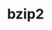 ---
title: "bzip2"
layout: cache
categories: [package, develop]
meta: {"compilers": ["apple-clang@16.0.0", "cce@18.0.0", "gcc@10.2.1", "gcc@10.3.0", "gcc@10.5.0", "gcc@11.1.0", "gcc@11.4.0", "gcc@12.3.0", "gcc@12.4.0", "gcc@13.2.0", "gcc@13.3.0", "gcc@7.3.1", "gcc@7.5.0", "gcc@9.4.0", "intel-oneapi-compilers@2024.1.0", "intel-oneapi-compilers@2025.1.0", "msvc@19.39.33523"], "num_specs": 96, "num_specs_by_stack": {"aws-isc": 1, "aws-isc-aarch64": 1, "aws-pcluster-icelake": 4, "aws-pcluster-neoverse_v1": 4, "aws-pcluster-x86_64_v4": 16, "bootstrap-aarch64-darwin": 3, "bootstrap-x86_64-linux-gnu": 3, "build_systems": 3, "data-vis-sdk": 3, "developer-tools": 1, "developer-tools-aarch64-linux-gnu": 3, "developer-tools-darwin": 3, "developer-tools-manylinux2014": 1, "developer-tools-x86_64_v3-linux-gnu": 3, "e4s": 3, "e4s-cray-rhel": 4, "e4s-cray-sles": 1, "e4s-neoverse-v2": 3, "e4s-neoverse_v1": 1, "e4s-oneapi": 3, "e4s-power": 1, "e4s-rocm-external": 3, "gpu-tests": 3, "hep": 3, "ml-darwin-aarch64-mps": 3, "ml-linux-aarch64-cpu": 3, "ml-linux-aarch64-cuda": 3, "ml-linux-x86_64-cpu": 3, "ml-linux-x86_64-cuda": 3, "ml-linux-x86_64-rocm": 3, "radiuss": 3, "radiuss-aws": 3, "radiuss-aws-aarch64": 18, "root": 96, "tutorial": 6, "windows-vis": 4}, "oss": ["amzn2", "centos7", "rhel8", "sequoia", "sle_hpc15", "ubuntu18.04", "ubuntu20.04", "ubuntu22.04", "ubuntu24.04", "windows10.0.20348"], "platforms": ["darwin", "linux", "windows"], "stacks": ["aws-isc", "aws-isc-aarch64", "aws-pcluster-icelake", "aws-pcluster-neoverse_v1", "aws-pcluster-x86_64_v4", "bootstrap-aarch64-darwin", "bootstrap-x86_64-linux-gnu", "build_systems", "data-vis-sdk", "developer-tools", "developer-tools-aarch64-linux-gnu", "developer-tools-darwin", "developer-tools-manylinux2014", "developer-tools-x86_64_v3-linux-gnu", "e4s", "e4s-cray-rhel", "e4s-cray-sles", "e4s-neoverse-v2", "e4s-neoverse_v1", "e4s-oneapi", "e4s-power", "e4s-rocm-external", "gpu-tests", "hep", "ml-darwin-aarch64-mps", "ml-linux-aarch64-cpu", "ml-linux-aarch64-cuda", "ml-linux-x86_64-cpu", "ml-linux-x86_64-cuda", "ml-linux-x86_64-rocm", "radiuss", "radiuss-aws", "radiuss-aws-aarch64", "root", "tutorial", "windows-vis"], "targets": ["aarch64", "neoverse_v1", "neoverse_v2", "ppc64le", "skylake_avx512", "x86_64", "x86_64_v3", "x86_64_v4"], "versions": ["1.0.8"]}
spec_details: [{"compiler": "gcc@7.3.1", "hash": "23nvuiox5fe6ietgxefqk6yoexfd5sju", "os": "amzn2", "platform": "linux", "size": "-", "stacks": ["radiuss-aws-aarch64", "root"], "target": "aarch64", "variants": ["build_system=generic", "~debug", "~pic", "+shared"], "versions": ["1.0.8"]}, {"compiler": "gcc@7.3.1", "hash": "2atkcchigypwtnftxee6dsktu4gzgbt2", "os": "amzn2", "platform": "linux", "size": "-", "stacks": ["radiuss-aws-aarch64", "root"], "target": "aarch64", "variants": ["build_system=generic", "~debug", "~pic", "+shared"], "versions": ["1.0.8"]}, {"compiler": "gcc@7.3.1", "hash": "2ctv6kfu6kxu362ltggkiqsc6wfy5i2l", "os": "amzn2", "platform": "linux", "size": "-", "stacks": ["radiuss-aws-aarch64", "root"], "target": "neoverse_v2", "variants": ["build_system=generic", "~debug", "~pic", "+shared"], "versions": ["1.0.8"]}, {"compiler": "gcc@7.3.1", "hash": "2nn7yyvgxrlvseiqr4gn2hiz2qthbr5c", "os": "amzn2", "platform": "linux", "size": "-", "stacks": ["radiuss-aws-aarch64", "root"], "target": "neoverse_v2", "variants": ["build_system=generic", "~debug", "~pic", "+shared"], "versions": ["1.0.8"]}, {"compiler": "msvc@19.39.33523", "hash": "3isiv6em7z66fnlsagh45g3j4oph2asu", "os": "windows10.0.20348", "platform": "windows", "size": "-", "stacks": ["root", "windows-vis"], "target": "x86_64", "variants": ["build_system=generic", "~debug", "~pic", "~shared"], "versions": ["1.0.8"]}, {"compiler": "intel-oneapi-compilers@2024.1.0", "hash": "4lu5ieamio2r7p4ko7jjj2qhuuxqvugc", "os": "amzn2", "platform": "linux", "size": "-", "stacks": ["aws-pcluster-x86_64_v4", "root"], "target": "x86_64_v3", "variants": ["build_system=generic", "~debug", "~pic", "+shared"], "versions": ["1.0.8"]}, {"compiler": "gcc@7.3.1", "hash": "4qom6tcegbb3slxp5yhrahjhixm5bj5n", "os": "amzn2", "platform": "linux", "size": "-", "stacks": ["aws-pcluster-icelake", "root"], "target": "skylake_avx512", "variants": ["build_system=generic", "~debug", "~pic", "+shared"], "versions": ["1.0.8"]}, {"compiler": "gcc@12.4.0", "hash": "4uh6rf3o53zsiyjw42m2kd6bcyetvx5v", "os": "amzn2", "platform": "linux", "size": "-", "stacks": ["aws-pcluster-neoverse_v1", "root"], "target": "neoverse_v1", "variants": ["build_system=generic", "~debug", "~pic", "+shared"], "versions": ["1.0.8"]}, {"compiler": "cce@18.0.0", "hash": "4z2xb3b54kddoukomeiv7k2ohhzzeepu", "os": "rhel8", "platform": "linux", "size": "-", "stacks": ["e4s-cray-rhel", "root"], "target": "x86_64_v3", "variants": ["build_system=generic", "~debug", "~pic", "+shared"], "versions": ["1.0.8"]}, {"compiler": "gcc@7.3.1", "hash": "54iu7klfrdypcpjrpi2wixbewrhvdrxk", "os": "amzn2", "platform": "linux", "size": "-", "stacks": ["aws-pcluster-icelake", "root"], "target": "x86_64_v3", "variants": ["build_system=generic", "~debug", "~pic", "+shared"], "versions": ["1.0.8"]}, {"compiler": "gcc@7.3.1", "hash": "5p2ylv4xhidazqdtpwzxtnfeqtieo36l", "os": "amzn2", "platform": "linux", "size": "-", "stacks": ["aws-isc-aarch64", "root"], "target": "aarch64", "variants": ["build_system=generic", "~debug", "~pic", "+shared"], "versions": ["1.0.8"]}, {"compiler": "gcc@13.2.0", "hash": "5ro7y4mns7phrujzs4coxxescny75wyx", "os": "ubuntu24.04", "platform": "linux", "size": "-", "stacks": ["bootstrap-x86_64-linux-gnu", "ml-linux-x86_64-cpu", "ml-linux-x86_64-cuda", "ml-linux-x86_64-rocm", "root"], "target": "x86_64_v3", "variants": ["build_system=generic", "~debug", "~pic", "+shared"], "versions": ["1.0.8"]}, {"compiler": "intel-oneapi-compilers@2025.1.0", "hash": "5z4cjjbfjf6zpseezl7g3p4dkxjzhis2", "os": "ubuntu22.04", "platform": "linux", "size": "-", "stacks": ["e4s-oneapi", "root"], "target": "x86_64_v3", "variants": ["build_system=generic", "~debug", "~pic", "+shared"], "versions": ["1.0.8"]}, {"compiler": "gcc@7.3.1", "hash": "6atjapmbnut4idep5p4hbdy2vuor6q4f", "os": "amzn2", "platform": "linux", "size": "-", "stacks": ["aws-isc", "root"], "target": "x86_64_v3", "variants": ["build_system=generic", "~debug", "~pic", "+shared"], "versions": ["1.0.8"]}, {"compiler": "msvc@19.39.33523", "hash": "6fkyx3f2qesn3veorvpuwsy2ll7cdaos", "os": "windows10.0.20348", "platform": "windows", "size": "-", "stacks": ["root", "windows-vis"], "target": "x86_64", "variants": ["build_system=generic", "~debug", "~pic", "~shared"], "versions": ["1.0.8"]}, {"compiler": "intel-oneapi-compilers@2024.1.0", "hash": "6hgjqojwmfqy6esvue2v5wnuh5sbsanm", "os": "amzn2", "platform": "linux", "size": "-", "stacks": ["aws-pcluster-x86_64_v4", "root"], "target": "x86_64_v4", "variants": ["build_system=generic", "~debug", "~pic", "+shared"], "versions": ["1.0.8"]}, {"compiler": "gcc@7.3.1", "hash": "6lqd2mgi7zjvz267i7kr4pzp3z6sudbl", "os": "amzn2", "platform": "linux", "size": "-", "stacks": ["radiuss-aws-aarch64", "root"], "target": "aarch64", "variants": ["build_system=generic", "~debug", "~pic", "+shared"], "versions": ["1.0.8"]}, {"compiler": "gcc@11.1.0", "hash": "7aj2rw7g6dpnnltsbf7t2pz2irmdmhlm", "os": "ubuntu20.04", "platform": "linux", "size": "-", "stacks": ["data-vis-sdk", "root"], "target": "x86_64_v3", "variants": ["build_system=generic", "~debug", "~pic", "+shared"], "versions": ["1.0.8"]}, {"compiler": "gcc@12.3.0", "hash": "7m27cvebnhicxlrfadq5mvyeyax4rxad", "os": "ubuntu22.04", "platform": "linux", "size": "-", "stacks": ["root", "tutorial"], "target": "x86_64_v3", "variants": ["build_system=generic", "~debug", "~pic", "+shared"], "versions": ["1.0.8"]}, {"compiler": "gcc@7.3.1", "hash": "7mb3x6jsllb56unujbkyfzmty4putu4s", "os": "amzn2", "platform": "linux", "size": "-", "stacks": ["radiuss-aws", "root"], "target": "x86_64_v3", "variants": ["build_system=generic", "~debug", "~pic", "+shared"], "versions": ["1.0.8"]}, {"compiler": "gcc@11.4.0", "hash": "c5wpxcwfuqyhaiwaj2bquqohjr2kkmku", "os": "ubuntu22.04", "platform": "linux", "size": "-", "stacks": ["e4s", "e4s-rocm-external", "hep", "root", "tutorial"], "target": "x86_64_v3", "variants": ["build_system=generic", "~debug", "~pic", "+shared"], "versions": ["1.0.8"]}, {"compiler": "gcc@13.2.0", "hash": "cnmw32yi5o5h34evhqod5jcc2m32e3qb", "os": "ubuntu24.04", "platform": "linux", "size": "-", "stacks": ["ml-linux-aarch64-cpu", "ml-linux-aarch64-cuda", "root"], "target": "aarch64", "variants": ["build_system=generic", "~debug", "~pic", "+shared"], "versions": ["1.0.8"]}, {"compiler": "gcc@11.4.0", "hash": "d2qprdir6lg2a465zqwf6447gmdelwb4", "os": "ubuntu22.04", "platform": "linux", "size": "-", "stacks": ["e4s-neoverse_v1", "root"], "target": "neoverse_v1", "variants": ["build_system=generic", "~debug", "~pic", "+shared"], "versions": ["1.0.8"]}, {"compiler": "intel-oneapi-compilers@2024.1.0", "hash": "dhnoxnuutdhjoxmvtnc2nhmg2t2j7frx", "os": "amzn2", "platform": "linux", "size": "-", "stacks": ["aws-pcluster-x86_64_v4", "root"], "target": "x86_64_v4", "variants": ["build_system=generic", "~debug", "~pic", "+shared"], "versions": ["1.0.8"]}, {"compiler": "gcc@12.4.0", "hash": "do6hvomrbr4zh2icdz3aqtsuzgwctgnf", "os": "amzn2", "platform": "linux", "size": "-", "stacks": ["aws-pcluster-neoverse_v1", "root"], "target": "neoverse_v1", "variants": ["build_system=generic", "~debug", "~pic", "+shared"], "versions": ["1.0.8"]}, {"compiler": "gcc@13.2.0", "hash": "dp5y26lgk4wht3luzi7zl5frioav3t45", "os": "ubuntu24.04", "platform": "linux", "size": "-", "stacks": ["bootstrap-x86_64-linux-gnu", "ml-linux-x86_64-cpu", "ml-linux-x86_64-cuda", "ml-linux-x86_64-rocm", "root"], "target": "x86_64_v3", "variants": ["build_system=generic", "~debug", "~pic", "+shared"], "versions": ["1.0.8"]}, {"compiler": "gcc@10.5.0", "hash": "du2oh635a7aqythwzynq56nabvdji6to", "os": "centos7", "platform": "linux", "size": "-", "stacks": ["developer-tools-x86_64_v3-linux-gnu", "root"], "target": "x86_64_v3", "variants": ["build_system=generic", "~debug", "~pic", "+shared"], "versions": ["1.0.8"]}, {"compiler": "gcc@11.1.0", "hash": "e4er3u2lsqdsphoeqepeiogax73rsxph", "os": "ubuntu20.04", "platform": "linux", "size": "-", "stacks": ["data-vis-sdk", "root"], "target": "x86_64_v3", "variants": ["build_system=generic", "~debug", "~pic", "+shared"], "versions": ["1.0.8"]}, {"compiler": "gcc@7.3.1", "hash": "ea7h2wdagto6hoi7aqn73pc3nsa3esua", "os": "amzn2", "platform": "linux", "size": "-", "stacks": ["radiuss-aws-aarch64", "root"], "target": "neoverse_v2", "variants": ["build_system=generic", "~debug", "~pic", "+shared"], "versions": ["1.0.8"]}, {"compiler": "gcc@11.1.0", "hash": "ehraqywtawpewjugmdt3pp425gtiw5q6", "os": "ubuntu20.04", "platform": "linux", "size": "-", "stacks": ["gpu-tests", "root"], "target": "x86_64_v3", "variants": ["build_system=generic", "~debug", "~pic", "+shared"], "versions": ["1.0.8"]}, {"compiler": "intel-oneapi-compilers@2024.1.0", "hash": "ep7betrwoomjr2b6ubccsz3cfiuhhzcs", "os": "amzn2", "platform": "linux", "size": "-", "stacks": ["aws-pcluster-x86_64_v4", "root"], "target": "x86_64_v4", "variants": ["build_system=generic", "~debug", "~pic", "+shared"], "versions": ["1.0.8"]}, {"compiler": "gcc@12.3.0", "hash": "eyhy5xs3vljr2bnkm2vqiwzkxhihknze", "os": "ubuntu22.04", "platform": "linux", "size": "-", "stacks": ["root", "tutorial"], "target": "x86_64_v3", "variants": ["build_system=generic", "~debug", "~pic", "+shared"], "versions": ["1.0.8"]}, {"compiler": "gcc@7.3.1", "hash": "ezmbhqrhjakibvqwbidahmhmpfffvrql", "os": "amzn2", "platform": "linux", "size": "-", "stacks": ["radiuss-aws-aarch64", "root"], "target": "aarch64", "variants": ["build_system=generic", "~debug", "~pic", "+shared"], "versions": ["1.0.8"]}, {"compiler": "gcc@11.4.0", "hash": "f6uo2zekrd5q5th3h7wg5twecmcyd22s", "os": "ubuntu22.04", "platform": "linux", "size": "-", "stacks": ["e4s-neoverse-v2", "root"], "target": "neoverse_v2", "variants": ["build_system=generic", "~debug", "~pic", "+shared"], "versions": ["1.0.8"]}, {"compiler": "intel-oneapi-compilers@2024.1.0", "hash": "f7ocnmz2bfi2qila4za3nx6srixfdqtd", "os": "amzn2", "platform": "linux", "size": "-", "stacks": ["aws-pcluster-x86_64_v4", "root"], "target": "x86_64_v3", "variants": ["build_system=generic", "~debug", "~pic", "+shared"], "versions": ["1.0.8"]}, {"compiler": "msvc@19.39.33523", "hash": "fd4tiyvpzuvsxk6gjmv4y3slx63lzaqg", "os": "windows10.0.20348", "platform": "windows", "size": "-", "stacks": ["root", "windows-vis"], "target": "x86_64", "variants": ["build_system=generic", "~debug", "~pic", "~shared"], "versions": ["1.0.8"]}, {"compiler": "gcc@7.3.1", "hash": "fm566xgack2q7f5wka3vekizyk66zdvt", "os": "amzn2", "platform": "linux", "size": "-", "stacks": ["radiuss-aws-aarch64", "root"], "target": "aarch64", "variants": ["build_system=generic", "~debug", "~pic", "+shared"], "versions": ["1.0.8"]}, {"compiler": "gcc@10.5.0", "hash": "fzeo2diuhma2cyq5jdv344gi6pp327go", "os": "centos7", "platform": "linux", "size": "-", "stacks": ["developer-tools-x86_64_v3-linux-gnu", "root"], "target": "x86_64_v3", "variants": ["build_system=generic", "~debug", "~pic", "+shared"], "versions": ["1.0.8"]}, {"compiler": "gcc@7.3.1", "hash": "g7f3omh5ckwdlsnsliowqfrkmziaha63", "os": "amzn2", "platform": "linux", "size": "-", "stacks": ["radiuss-aws-aarch64", "root"], "target": "aarch64", "variants": ["build_system=generic", "~debug", "~pic", "+shared"], "versions": ["1.0.8"]}, {"compiler": "gcc@11.1.0", "hash": "hf4x6n7ghavnaggli3ftcqg7q63rhe6b", "os": "ubuntu20.04", "platform": "linux", "size": "-", "stacks": ["gpu-tests", "root"], "target": "x86_64_v3", "variants": ["build_system=generic", "~debug", "~pic", "+shared"], "versions": ["1.0.8"]}, {"compiler": "gcc@10.5.0", "hash": "hghfio3qlcpigy3a5w4ggpsv6zlm3cpo", "os": "centos7", "platform": "linux", "size": "-", "stacks": ["developer-tools-x86_64_v3-linux-gnu", "root"], "target": "x86_64_v3", "variants": ["build_system=generic", "~debug", "~pic", "+shared"], "versions": ["1.0.8"]}, {"compiler": "gcc@11.1.0", "hash": "hgu6lm4c3irwiyzolh42xogw5tf7u4ce", "os": "ubuntu20.04", "platform": "linux", "size": "-", "stacks": ["data-vis-sdk", "root"], "target": "x86_64_v3", "variants": ["build_system=generic", "~debug", "~pic", "+shared"], "versions": ["1.0.8"]}, {"compiler": "gcc@7.5.0", "hash": "ia2lod3zgt6xwijo5yvxiiatxf2p7img", "os": "ubuntu18.04", "platform": "linux", "size": "-", "stacks": ["developer-tools", "root"], "target": "x86_64_v3", "variants": ["build_system=generic", "~debug", "~pic", "+shared"], "versions": ["1.0.8"]}, {"compiler": "gcc@13.2.0", "hash": "ia2wagevnmhpzwmlsd5lbqwizqqgcwrr", "os": "ubuntu24.04", "platform": "linux", "size": "-", "stacks": ["bootstrap-x86_64-linux-gnu", "ml-linux-x86_64-cpu", "ml-linux-x86_64-cuda", "ml-linux-x86_64-rocm", "root"], "target": "x86_64_v3", "variants": ["build_system=generic", "~debug", "~pic", "+shared"], "versions": ["1.0.8"]}, {"compiler": "gcc@7.5.0", "hash": "ib66m4ansovl7zogl44bajhpmidsedy5", "os": "ubuntu18.04", "platform": "linux", "size": "-", "stacks": ["build_systems", "radiuss", "root"], "target": "x86_64_v3", "variants": ["build_system=generic", "~debug", "~pic", "+shared"], "versions": ["1.0.8"]}, {"compiler": "gcc@11.4.0", "hash": "ic422imm5sswy2niisljes6xllrubguf", "os": "ubuntu22.04", "platform": "linux", "size": "-", "stacks": ["e4s", "e4s-rocm-external", "hep", "root", "tutorial"], "target": "x86_64_v3", "variants": ["build_system=generic", "~debug", "~pic", "+shared"], "versions": ["1.0.8"]}, {"compiler": "gcc@7.3.1", "hash": "icsmqa546oko6mgacghj4he6a4jyw6qh", "os": "amzn2", "platform": "linux", "size": "-", "stacks": ["radiuss-aws-aarch64", "root"], "target": "neoverse_v1", "variants": ["build_system=generic", "~debug", "~pic", "+shared"], "versions": ["1.0.8"]}, {"compiler": "gcc@7.3.1", "hash": "j3nykqm5w56mvpvgr4c5amx2sbewqypq", "os": "amzn2", "platform": "linux", "size": "-", "stacks": ["radiuss-aws", "root"], "target": "x86_64_v3", "variants": ["build_system=generic", "~debug", "~pic", "+shared"], "versions": ["1.0.8"]}, {"compiler": "intel-oneapi-compilers@2024.1.0", "hash": "j7zpbllgjxtmb4nicurm5ijj6il2o5tb", "os": "amzn2", "platform": "linux", "size": "-", "stacks": ["aws-pcluster-x86_64_v4", "root"], "target": "x86_64_v3", "variants": ["build_system=generic", "~debug", "~pic", "+shared"], "versions": ["1.0.8"]}, {"compiler": "intel-oneapi-compilers@2025.1.0", "hash": "jgwu5kglfwzm44ebnefny6b3cj42yalw", "os": "ubuntu22.04", "platform": "linux", "size": "-", "stacks": ["e4s-oneapi", "root"], "target": "x86_64_v3", "variants": ["build_system=generic", "~debug", "~pic", "+shared"], "versions": ["1.0.8"]}, {"compiler": "gcc@7.3.1", "hash": "knnsnewgudhzv3l6sxjgee3wgguwg4bc", "os": "amzn2", "platform": "linux", "size": "-", "stacks": ["radiuss-aws-aarch64", "root"], "target": "aarch64", "variants": ["build_system=generic", "~debug", "~pic", "+shared"], "versions": ["1.0.8"]}, {"compiler": "gcc@7.5.0", "hash": "lfu7bq4h2b6dmrgl6uuimyuxze4csp7c", "os": "ubuntu18.04", "platform": "linux", "size": "-", "stacks": ["build_systems", "radiuss", "root"], "target": "x86_64_v3", "variants": ["build_system=generic", "~debug", "~pic", "+shared"], "versions": ["1.0.8"]}, {"compiler": "intel-oneapi-compilers@2025.1.0", "hash": "lk7c67ci3h3ytkxvcagkfeagookw5jtj", "os": "ubuntu22.04", "platform": "linux", "size": "-", "stacks": ["e4s-oneapi", "root"], "target": "x86_64_v3", "variants": ["build_system=generic", "~debug", "~pic", "+shared"], "versions": ["1.0.8"]}, {"compiler": "intel-oneapi-compilers@2024.1.0", "hash": "lofvsq4wtymgp4xpk6bdo2amznafh7wz", "os": "amzn2", "platform": "linux", "size": "-", "stacks": ["aws-pcluster-x86_64_v4", "root"], "target": "x86_64_v3", "variants": ["build_system=generic", "~debug", "~pic", "+shared"], "versions": ["1.0.8"]}, {"compiler": "gcc@12.3.0", "hash": "lstuadtcjjs62c5pvr4oo36cptsg4ba2", "os": "ubuntu22.04", "platform": "linux", "size": "-", "stacks": ["root", "tutorial"], "target": "x86_64_v3", "variants": ["build_system=generic", "~debug", "~pic", "+shared"], "versions": ["1.0.8"]}, {"compiler": "intel-oneapi-compilers@2024.1.0", "hash": "m5qmayjegs4eqbnwou7afbxh3oxqa5np", "os": "amzn2", "platform": "linux", "size": "-", "stacks": ["aws-pcluster-x86_64_v4", "root"], "target": "x86_64_v4", "variants": ["build_system=generic", "~debug", "~pic", "+shared"], "versions": ["1.0.8"]}, {"compiler": "gcc@10.3.0", "hash": "malhrcilo6gkadrsibyydkteqbqj7dee", "os": "sle_hpc15", "platform": "linux", "size": "-", "stacks": ["e4s-cray-sles", "root"], "target": "x86_64_v4", "variants": ["build_system=generic", "~debug", "~pic", "+shared"], "versions": ["1.0.8"]}, {"compiler": "gcc@7.5.0", "hash": "mic7lotmt7p7u4hnrdzc4mg7labem3tz", "os": "ubuntu18.04", "platform": "linux", "size": "-", "stacks": ["build_systems", "radiuss", "root"], "target": "x86_64_v3", "variants": ["build_system=generic", "~debug", "~pic", "+shared"], "versions": ["1.0.8"]}, {"compiler": "intel-oneapi-compilers@2024.1.0", "hash": "mpbvpddvp43jaotukyi4yyu4mz5avhag", "os": "amzn2", "platform": "linux", "size": "-", "stacks": ["aws-pcluster-x86_64_v4", "root"], "target": "x86_64_v3", "variants": ["build_system=generic", "~debug", "~pic", "+shared"], "versions": ["1.0.8"]}, {"compiler": "gcc@7.3.1", "hash": "mptr7dvwsmlqy354cxpf4brczdatln2d", "os": "amzn2", "platform": "linux", "size": "-", "stacks": ["aws-pcluster-icelake", "root"], "target": "x86_64_v3", "variants": ["build_system=generic", "~debug", "~pic", "+shared"], "versions": ["1.0.8"]}, {"compiler": "gcc@11.4.0", "hash": "murupiwmuclyv3aqqp66jwh46le6as4m", "os": "ubuntu22.04", "platform": "linux", "size": "-", "stacks": ["e4s-neoverse-v2", "root"], "target": "neoverse_v2", "variants": ["build_system=generic", "~debug", "~pic", "+shared"], "versions": ["1.0.8"]}, {"compiler": "gcc@7.3.1", "hash": "n2c7yzu6ywj6xa5os45ousyvcorudvg3", "os": "amzn2", "platform": "linux", "size": "-", "stacks": ["aws-pcluster-icelake", "root"], "target": "x86_64_v3", "variants": ["build_system=generic", "~debug", "~pic", "+shared"], "versions": ["1.0.8"]}, {"compiler": "gcc@7.3.1", "hash": "n5qw7ci2q4kceoqcpy6h2ain6bc6qxyj", "os": "amzn2", "platform": "linux", "size": "-", "stacks": ["radiuss-aws", "root"], "target": "x86_64_v3", "variants": ["build_system=generic", "~debug", "~pic", "+shared"], "versions": ["1.0.8"]}, {"compiler": "gcc@7.3.1", "hash": "negw3dsznkgeuzr7m7u6faotrt2yey3d", "os": "amzn2", "platform": "linux", "size": "-", "stacks": ["radiuss-aws-aarch64", "root"], "target": "neoverse_v1", "variants": ["build_system=generic", "~debug", "~pic", "+shared"], "versions": ["1.0.8"]}, {"compiler": "apple-clang@16.0.0", "hash": "nxih2fmkogqchm33if33guvbohw4jra5", "os": "sequoia", "platform": "darwin", "size": "-", "stacks": ["bootstrap-aarch64-darwin", "developer-tools-darwin", "ml-darwin-aarch64-mps", "root"], "target": "aarch64", "variants": ["build_system=generic", "~debug", "~pic", "+shared"], "versions": ["1.0.8"]}, {"compiler": "gcc@13.3.0", "hash": "nxl2ylclat7k6zfozgx72rbyggqdpk4d", "os": "rhel8", "platform": "linux", "size": "-", "stacks": ["developer-tools-aarch64-linux-gnu", "root"], "target": "aarch64", "variants": ["build_system=generic", "~debug", "~pic", "+shared"], "versions": ["1.0.8"]}, {"compiler": "gcc@9.4.0", "hash": "o2oyablfne4ftupgfd4ip2ngzb6jruzb", "os": "ubuntu20.04", "platform": "linux", "size": "-", "stacks": ["e4s-power", "root"], "target": "ppc64le", "variants": ["build_system=generic", "~debug", "~pic", "+shared"], "versions": ["1.0.8"]}, {"compiler": "intel-oneapi-compilers@2024.1.0", "hash": "okda6ivjzelqhyivfwoqpjynlyjmkkru", "os": "amzn2", "platform": "linux", "size": "-", "stacks": ["aws-pcluster-x86_64_v4", "root"], "target": "x86_64_v3", "variants": ["build_system=generic", "~debug", "~pic", "+shared"], "versions": ["1.0.8"]}, {"compiler": "gcc@10.2.1", "hash": "omwxxe7pyoqstwabz3l44l7xqc7gebjr", "os": "centos7", "platform": "linux", "size": "-", "stacks": ["developer-tools-manylinux2014", "root"], "target": "x86_64_v3", "variants": ["build_system=generic", "~debug", "~pic", "+shared"], "versions": ["1.0.8"]}, {"compiler": "gcc@13.2.0", "hash": "ond5ygxvk3b2h5ocylrfnztf5kexwean", "os": "ubuntu24.04", "platform": "linux", "size": "-", "stacks": ["ml-linux-aarch64-cpu", "ml-linux-aarch64-cuda", "root"], "target": "aarch64", "variants": ["build_system=generic", "~debug", "~pic", "+shared"], "versions": ["1.0.8"]}, {"compiler": "gcc@11.4.0", "hash": "pqziwdp5n5cl53ceywpeasc6cw2poiv6", "os": "ubuntu22.04", "platform": "linux", "size": "-", "stacks": ["e4s", "e4s-rocm-external", "hep", "root", "tutorial"], "target": "x86_64_v3", "variants": ["build_system=generic", "~debug", "~pic", "+shared"], "versions": ["1.0.8"]}, {"compiler": "msvc@19.39.33523", "hash": "pxsupspwbe2esn5rgeehinyzjvgashgm", "os": "windows10.0.20348", "platform": "windows", "size": "-", "stacks": ["root", "windows-vis"], "target": "x86_64", "variants": ["build_system=generic", "~debug", "~pic", "~shared"], "versions": ["1.0.8"]}, {"compiler": "gcc@7.3.1", "hash": "qwztzj5ijjj3dcyo7i3mg6375djvkafq", "os": "amzn2", "platform": "linux", "size": "-", "stacks": ["radiuss-aws-aarch64", "root"], "target": "aarch64", "variants": ["build_system=generic", "~debug", "~pic", "+shared"], "versions": ["1.0.8"]}, {"compiler": "cce@18.0.0", "hash": "rki6fwnwslt4jgbsreind52u4m6x246n", "os": "rhel8", "platform": "linux", "size": "-", "stacks": ["e4s-cray-rhel", "root"], "target": "x86_64_v3", "variants": ["build_system=generic", "~debug", "~pic", "+shared"], "versions": ["1.0.8"]}, {"compiler": "gcc@13.3.0", "hash": "rw4rchkxzbg2sska6vmbuoqjqxbhmjzj", "os": "rhel8", "platform": "linux", "size": "-", "stacks": ["developer-tools-aarch64-linux-gnu", "root"], "target": "aarch64", "variants": ["build_system=generic", "~debug", "~pic", "+shared"], "versions": ["1.0.8"]}, {"compiler": "intel-oneapi-compilers@2024.1.0", "hash": "sjvj2q6xbawvl7zg75io3atxkit2qmoq", "os": "amzn2", "platform": "linux", "size": "-", "stacks": ["aws-pcluster-x86_64_v4", "root"], "target": "x86_64_v4", "variants": ["build_system=generic", "~debug", "~pic", "+shared"], "versions": ["1.0.8"]}, {"compiler": "intel-oneapi-compilers@2024.1.0", "hash": "smh6bg6ty6a5hidku3zb4xujixa7fanj", "os": "amzn2", "platform": "linux", "size": "-", "stacks": ["aws-pcluster-x86_64_v4", "root"], "target": "x86_64_v3", "variants": ["build_system=generic", "~debug", "~pic", "+shared"], "versions": ["1.0.8"]}, {"compiler": "gcc@11.4.0", "hash": "srikgrgyedmrv6noedta246x4isjd22i", "os": "ubuntu22.04", "platform": "linux", "size": "-", "stacks": ["e4s-neoverse-v2", "root"], "target": "neoverse_v2", "variants": ["build_system=generic", "~debug", "~pic", "+shared"], "versions": ["1.0.8"]}, {"compiler": "apple-clang@16.0.0", "hash": "t5nd6rmflprtffp4fqm55zguyenunlxp", "os": "sequoia", "platform": "darwin", "size": "-", "stacks": ["bootstrap-aarch64-darwin", "developer-tools-darwin", "ml-darwin-aarch64-mps", "root"], "target": "aarch64", "variants": ["build_system=generic", "~debug", "~pic", "+shared"], "versions": ["1.0.8"]}, {"compiler": "apple-clang@16.0.0", "hash": "tfzjzcjblztcotdnhhff4zyq42bwb4b3", "os": "sequoia", "platform": "darwin", "size": "-", "stacks": ["bootstrap-aarch64-darwin", "developer-tools-darwin", "ml-darwin-aarch64-mps", "root"], "target": "aarch64", "variants": ["build_system=generic", "~debug", "~pic", "+shared"], "versions": ["1.0.8"]}, {"compiler": "gcc@13.2.0", "hash": "ucb4jwmviagjr2fnc6tlbqxn4aiyzh7l", "os": "ubuntu24.04", "platform": "linux", "size": "-", "stacks": ["ml-linux-aarch64-cpu", "ml-linux-aarch64-cuda", "root"], "target": "aarch64", "variants": ["build_system=generic", "~debug", "~pic", "+shared"], "versions": ["1.0.8"]}, {"compiler": "cce@18.0.0", "hash": "uulghs23nmz73vx3lxn5zwwdsa7a65l5", "os": "rhel8", "platform": "linux", "size": "-", "stacks": ["e4s-cray-rhel", "root"], "target": "x86_64_v3", "variants": ["build_system=generic", "~debug", "~pic", "+shared"], "versions": ["1.0.8"]}, {"compiler": "gcc@12.4.0", "hash": "uzje64c4eu3eidplbmqrjcgssoyhzzmt", "os": "amzn2", "platform": "linux", "size": "-", "stacks": ["aws-pcluster-neoverse_v1", "root"], "target": "neoverse_v1", "variants": ["build_system=generic", "~debug", "~pic", "+shared"], "versions": ["1.0.8"]}, {"compiler": "intel-oneapi-compilers@2024.1.0", "hash": "vhddhv3kwkb3ron2eijdlttc3nhtmjgk", "os": "amzn2", "platform": "linux", "size": "-", "stacks": ["aws-pcluster-x86_64_v4", "root"], "target": "x86_64_v4", "variants": ["build_system=generic", "~debug", "~pic", "+shared"], "versions": ["1.0.8"]}, {"compiler": "gcc@13.3.0", "hash": "vm3zpqz74xfqqm7hdwhbzm2ghxuu4yje", "os": "rhel8", "platform": "linux", "size": "-", "stacks": ["developer-tools-aarch64-linux-gnu", "root"], "target": "aarch64", "variants": ["build_system=generic", "~debug", "~pic", "+shared"], "versions": ["1.0.8"]}, {"compiler": "gcc@7.3.1", "hash": "vodfrn7f6kk5bfen7k6sq5yce7fumvdc", "os": "amzn2", "platform": "linux", "size": "-", "stacks": ["radiuss-aws-aarch64", "root"], "target": "aarch64", "variants": ["build_system=generic", "~debug", "~pic", "+shared"], "versions": ["1.0.8"]}, {"compiler": "gcc@12.4.0", "hash": "vojv6uvvitige2g73diluiekry5rah7s", "os": "amzn2", "platform": "linux", "size": "-", "stacks": ["aws-pcluster-neoverse_v1", "root"], "target": "neoverse_v1", "variants": ["build_system=generic", "~debug", "~pic", "+shared"], "versions": ["1.0.8"]}, {"compiler": "intel-oneapi-compilers@2024.1.0", "hash": "wpiq2fvztb6kfvn5b6yp7ebbjuanrcad", "os": "amzn2", "platform": "linux", "size": "-", "stacks": ["aws-pcluster-x86_64_v4", "root"], "target": "x86_64_v3", "variants": ["build_system=generic", "~debug", "~pic", "+shared"], "versions": ["1.0.8"]}, {"compiler": "gcc@7.3.1", "hash": "x3gjd2abtfrrocy6a664etitah5bu4h2", "os": "amzn2", "platform": "linux", "size": "-", "stacks": ["radiuss-aws-aarch64", "root"], "target": "aarch64", "variants": ["build_system=generic", "~debug", "~pic", "+shared"], "versions": ["1.0.8"]}, {"compiler": "gcc@7.3.1", "hash": "xdl2ucj7ag4uwkb5g3xdn2pvgrjbmfsc", "os": "amzn2", "platform": "linux", "size": "-", "stacks": ["radiuss-aws-aarch64", "root"], "target": "aarch64", "variants": ["build_system=generic", "~debug", "~pic", "+shared"], "versions": ["1.0.8"]}, {"compiler": "gcc@7.3.1", "hash": "xfnmrsy7duzq63wc6k7uixbovdldac6z", "os": "amzn2", "platform": "linux", "size": "-", "stacks": ["radiuss-aws-aarch64", "root"], "target": "neoverse_v1", "variants": ["build_system=generic", "~debug", "~pic", "+shared"], "versions": ["1.0.8"]}, {"compiler": "intel-oneapi-compilers@2024.1.0", "hash": "xgsf5b2646hqcqc6dywplupfniztohxn", "os": "amzn2", "platform": "linux", "size": "-", "stacks": ["aws-pcluster-x86_64_v4", "root"], "target": "x86_64_v4", "variants": ["build_system=generic", "~debug", "~pic", "+shared"], "versions": ["1.0.8"]}, {"compiler": "gcc@7.3.1", "hash": "xq6cb67tzwuepqfr74jfmloqryd2wgrt", "os": "amzn2", "platform": "linux", "size": "-", "stacks": ["radiuss-aws-aarch64", "root"], "target": "aarch64", "variants": ["build_system=generic", "~debug", "~pic", "+shared"], "versions": ["1.0.8"]}, {"compiler": "intel-oneapi-compilers@2024.1.0", "hash": "zpid3lh3j6elvxe6cscdo2apbof5xtrk", "os": "amzn2", "platform": "linux", "size": "-", "stacks": ["aws-pcluster-x86_64_v4", "root"], "target": "x86_64_v4", "variants": ["build_system=generic", "~debug", "~pic", "+shared"], "versions": ["1.0.8"]}, {"compiler": "gcc@11.1.0", "hash": "zyxz7aq47fga4r2iyxqdkwih4ffnp4nx", "os": "ubuntu20.04", "platform": "linux", "size": "-", "stacks": ["gpu-tests", "root"], "target": "x86_64_v3", "variants": ["build_system=generic", "~debug", "~pic", "+shared"], "versions": ["1.0.8"]}, {"compiler": "cce@18.0.0", "hash": "zz7ups3h4a44umcjl3h2kugfaejwakrf", "os": "rhel8", "platform": "linux", "size": "-", "stacks": ["e4s-cray-rhel", "root"], "target": "x86_64_v3", "variants": ["build_system=generic", "~debug", "~pic", "+shared"], "versions": ["1.0.8"]}]
---